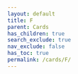 ```yaml
---
layout: default
title: F
parent: Cards
has_children: true
search_exclude: true
nav_exclude: false
has_toc: true
permalink: /cards/F/
---
```

